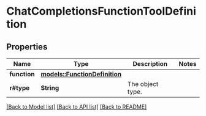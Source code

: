 # ChatCompletionsFunctionToolDefinition

## Properties

Name | Type | Description | Notes
------------ | ------------- | ------------- | -------------
**function** | [**models::FunctionDefinition**](FunctionDefinition.md) |  | 
**r#type** | **String** | The object type. | 

[[Back to Model list]](../README.md#documentation-for-models) [[Back to API list]](../README.md#documentation-for-api-endpoints) [[Back to README]](../README.md)


